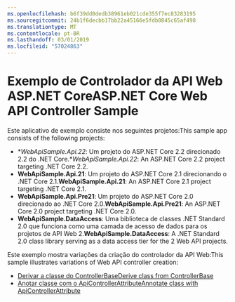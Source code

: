 ```yaml
---
ms.openlocfilehash: b6f39dd0dedb38961eb021cde355f7ec83283195
ms.sourcegitcommit: 24b1f6decbb17bb22a45166e5fdb0845c65af498
ms.translationtype: MT
ms.contentlocale: pt-BR
ms.lasthandoff: 03/01/2019
ms.locfileid: "57024863"
---
```

# <a name="aspnet-core-web-api-controller-sample"></a><span data-ttu-id="1c945-101">Exemplo de Controlador da API Web ASP.NET Core</span><span class="sxs-lookup"><span data-stu-id="1c945-101">ASP.NET Core Web API Controller Sample</span></span>

<span data-ttu-id="1c945-102">Este aplicativo de exemplo consiste nos seguintes projetos:</span><span class="sxs-lookup"><span data-stu-id="1c945-102">This sample app consists of the following projects:</span></span>

- <span data-ttu-id="1c945-103">\**WebApiSample.Api.22*: Um projeto do ASP.NET Core 2.2 direcionado 2.2 do .NET Core.</span><span class="sxs-lookup"><span data-stu-id="1c945-103">\**WebApiSample.Api.22*: An ASP.NET Core 2.2 project targeting .NET Core 2.2.</span></span>
- <span data-ttu-id="1c945-104">**WebApiSample.Api.21**: Um projeto do ASP.NET Core 2.1 direcionando o .NET Core 2.1.</span><span class="sxs-lookup"><span data-stu-id="1c945-104">**WebApiSample.Api.21**: An ASP.NET Core 2.1 project targeting .NET Core 2.1.</span></span>
- <span data-ttu-id="1c945-105">**WebApiSample.Api.Pre21**: Um projeto do ASP.NET Core 2.0 direcionado ao .NET Core 2.0.</span><span class="sxs-lookup"><span data-stu-id="1c945-105">**WebApiSample.Api.Pre21**: An ASP.NET Core 2.0 project targeting .NET Core 2.0.</span></span>
- <span data-ttu-id="1c945-106">**WebApiSample.DataAccess**: Uma biblioteca de classes .NET Standard 2.0 que funciona como uma camada de acesso de dados para os projetos de API Web 2.</span><span class="sxs-lookup"><span data-stu-id="1c945-106">**WebApiSample.DataAccess**: A .NET Standard 2.0 class library serving as a data access tier for the 2 Web API projects.</span></span>

<span data-ttu-id="1c945-107">Este exemplo mostra variações da criação do controlador da API Web:</span><span class="sxs-lookup"><span data-stu-id="1c945-107">This sample illustrates variations of Web API controller creation:</span></span>

- [<span data-ttu-id="1c945-108">Derivar a classe do ControllerBase</span><span class="sxs-lookup"><span data-stu-id="1c945-108">Derive class from ControllerBase</span></span>](https://docs.microsoft.com/aspnet/core/web-api#derive-class-from-controllerbase)
- [<span data-ttu-id="1c945-109">Anotar classe com o ApiControllerAttribute</span><span class="sxs-lookup"><span data-stu-id="1c945-109">Annotate class with ApiControllerAttribute</span></span>](https://docs.microsoft.com/aspnet/core/web-api#annotate-class-with-apicontrollerattribute)
